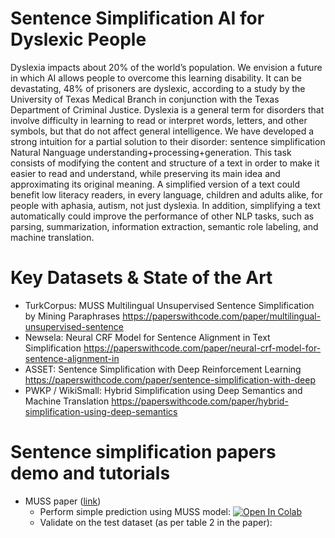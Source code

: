 # Sentence Simplification AI for Dyslexic People
Dyslexia impacts about 20% of the world’s population. We envision a future in which AI allows people to overcome this learning disability. It can be devastating, 48% of prisoners are dyslexic, according to a study by the University of Texas Medical Branch in conjunction with the Texas Department of Criminal Justice. Dyslexia is a general term for disorders that involve difficulty in learning to read or interpret words, letters, and other symbols, but that do not affect general intelligence. We have developed a strong intuition for a partial solution to their disorder: sentence simplification Natural Nanguage understanding+processing+generation. This task consists of modifying the content and structure of a text in order to make it easier to read and understand, while preserving its main idea and approximating its original meaning. A simplified version of a text could benefit low literacy readers, in every language, children and adults alike, for people with aphasia, autism, not just dyslexia. In addition, simplifying a text automatically could improve the performance of other NLP tasks, such as parsing, summarization, information extraction, semantic role labeling, and machine translation.

# Key Datasets & State of the Art 
- TurkCorpus: MUSS Multilingual Unsupervised Sentence Simplification by Mining Paraphrases https://paperswithcode.com/paper/multilingual-unsupervised-sentence 
- Newsela: Neural CRF Model for Sentence Alignment in Text Simplification https://paperswithcode.com/paper/neural-crf-model-for-sentence-alignment-in
- ASSET: Sentence Simplification with Deep Reinforcement Learning https://paperswithcode.com/paper/sentence-simplification-with-deep
- PWKP / WikiSmall: Hybrid Simplification using Deep Semantics and Machine Translation https://paperswithcode.com/paper/hybrid-simplification-using-deep-semantics


# Sentence simplification papers demo and tutorials

- MUSS paper ([link](https://arxiv.org/pdf/2005.00352v2.pdf))
   - Perform simple prediction using MUSS model: [![Open In Colab](https://colab.research.google.com/assets/colab-badge.svg)](https://colab.research.google.com/drive/1DEnnar69ClqlrsQsC5NGYTn3mY2j4RlV?usp=sharing)
   - Validate on the test dataset (as per table 2 in the paper): 
